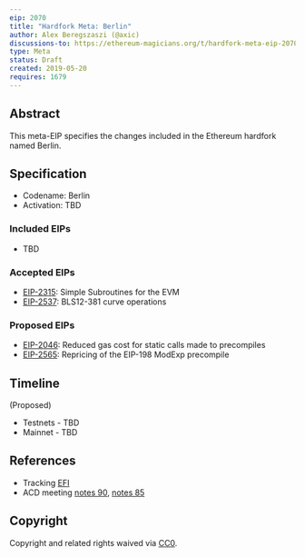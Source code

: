 ```yaml
---
eip: 2070
title: "Hardfork Meta: Berlin"
author: Alex Beregszaszi (@axic)
discussions-to: https://ethereum-magicians.org/t/hardfork-meta-eip-2070-berlin-discussion/3561
type: Meta
status: Draft
created: 2019-05-20
requires: 1679
---
```


## Abstract

This meta-EIP specifies the changes included in the Ethereum hardfork named Berlin.

## Specification

- Codename: Berlin
- Activation: TBD

### Included EIPs

- TBD

### Accepted EIPs

- [EIP-2315](https://eips.ethereum.org/EIPS/eip-2315): Simple Subroutines for the EVM
- [EIP-2537](https://github.com/ethereum/EIPs/pull/2537): BLS12-381 curve operations

### Proposed EIPs

- [EIP-2046](https://eips.ethereum.org/EIPS/eip-2046): Reduced gas cost for static calls made to precompiles
- [EIP-2565](https://eips.ethereum.org/EIPS/eip-2565): Repricing of the EIP-198 ModExp precompile

## Timeline

(Proposed)
- Testnets - TBD
- Mainnet - TBD

## References

- Tracking [EFI](https://github.com/orgs/ethereum/projects/5)
- ACD meeting [notes 90](https://github.com/ethereum/pm/blob/master/All%20Core%20Devs%20Meetings/Meeting%2090.md), [notes 85](https://github.com/ethereum/pm/blob/ee277386af75621c48923f9740e4913ee241cd05/All%20Core%20Devs%20Meetings/Meeting%2085.md)

## Copyright

Copyright and related rights waived via [CC0](https://creativecommons.org/publicdomain/zero/1.0/).
